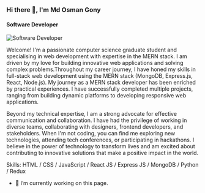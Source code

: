 ### Hi there 👋, I'm Md Osman Gony
#### Software Developer
![Software Developer](https://arturssmirnovs.github.io/github-profile-readme-generator/images/banner.png)

Welcome! I'm a passionate computer science graduate student and specialising in web development with expertise in the MERN stack. I am driven by my love for building innovative web applications and solving complex problems.Throughout my career journey, I have honed my skills in full-stack web development using the MERN stack (MongoDB, Express.js, React, Node.js). My journey as a MERN stack developer has been enriched by practical experiences. I have successfully completed multiple projects, ranging from building dynamic platforms to developing responsive web applications. 


Beyond my technical expertise, I am a strong advocate for effective communication and collaboration. I have had the privilege of working in diverse teams, collaborating with designers, frontend developers, and stakeholders. When I'm not coding, you can find me exploring new technologies, attending tech conferences, or participating in hackathons. I believe in the power of technology to transform lives and am excited about contributing to innovative solutions that make a positive impact in the world.


Skills: HTML / CSS / JavaScript / React JS / Express JS / MongoDB / Python / Redux

- 🔭 I’m currently working on this page. 




